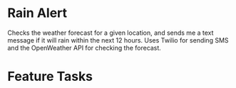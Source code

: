 # Rain Alert
Checks the weather forecast for a given location, and sends me a text message if it will rain within the next 12 hours. 
Uses Twilio for sending SMS and the OpenWeather API for checking the forecast.

# Feature Tasks

